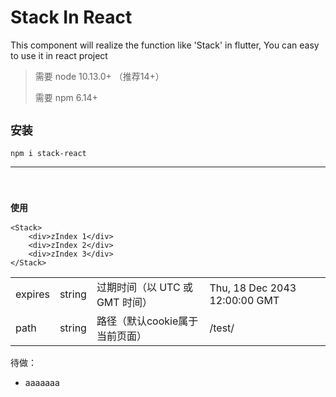 
# Stack In React

This component will realize the function like 'Stack' in flutter, You can easy to use it in react project


> 需要 node 10.13.0+  （推荐14+） 
>
> 需要 npm 6.14+

## `安装`

```
npm i stack-react
```


---

<br>



### `使用`

```
<Stack>
    <div>zIndex 1</div>
    <div>zIndex 2</div>
    <div>zIndex 3</div>
</Stack>
```


|     |    |    |  | 
|  ----  | ----  | ----  | ---- | 
| expires  | string | 过期时间（以 UTC 或 GMT 时间） | Thu, 18 Dec 2043 12:00:00 GMT | 
| path  | string | 路径（默认cookie属于当前页面）| /test/ | 





待做：

* aaaaaaa

